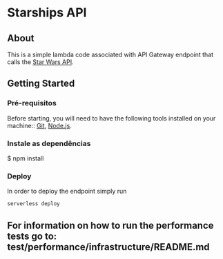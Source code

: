 Starships API
===


## About 

This is a simple lambda code associated with API Gateway endpoint that calls the [Star Wars API](http://swapi.co/).

## Getting Started 

### Pré-requisitos

Before starting, you will need to have the following tools installed on your machine::
[Git](https://git-scm.com), 
[Node.js](https://nodejs.org/en/). 


### Instale as dependências
$ npm install


### Deploy

In order to deploy the endpoint simply run

```bash
serverless deploy
```

## For information on how to run the performance tests go to: test/performance/infrastructure/README.md

